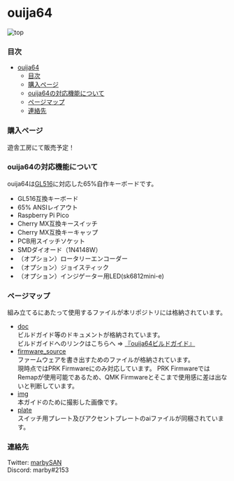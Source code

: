 # ouija64 #
![top](img/ouija64.JPG)

### 目次 ###
- [ouija64](#ouija64)
    - [目次](#目次)
    - [購入ページ](#購入ページ)
    - [ouija64の対応機能について](#ouija64の対応機能について)
    - [ページマップ](#ページマップ)
    - [連絡先](#連絡先)

### 購入ページ ###
遊舎工房にて販売予定！  

### ouija64の対応機能について ###
ouija64は[GL516](https://salicylic-acid3.hatenablog.com/entry/gl516-introduction)に対応した65%自作キーボードです。  

- GL516互換キーボード  
- 65% ANSIレイアウト  
- Raspberry Pi Pico  
- Cherry MX互換キースイッチ  
- Cherry MX互換キーキャップ  
- PCB用スイッチソケット  
- SMDダイオード（1N4148W）  
- （オプション）ロータリーエンコーダー  
- （オプション）ジョイスティック  
- （オプション）インジゲーター用LED(sk6812mini-e)  

### ページマップ ###
組み立てるにあたって使用するファイルが本リポジトリには格納されています。  

- [doc](doc)  
    ビルドガイド等のドキュメントが格納されています。  
    ビルドガイドへのリンクはこちらへ => [『ouija64ビルドガイド』](doc/buildguide.md)  
- [firmware_source](firmware_source)  
    ファームウェアを書き出すためのファイルが格納されています。  
    現時点ではPRK Firmwareにのみ対応しています。
    PRK FirmwareではRemapが使用可能であるため、QMK Firmwareとそこまで使用感に差は出ないと判断しています。  
- [img](img)  
    本ガイドのために撮影した画像です。  
- [plate](plate)  
    スイッチ用プレート及びアクセントプレートのaiファイルが同梱されています。  


### 連絡先 ###
Twitter: [marbySAN](https://twitter.com/marbySAN)  
Discord: marby#2153  
